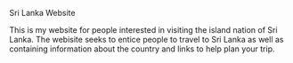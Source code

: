 
Sri Lanka Website

This is my website for people interested in visiting the island nation of Sri Lanka. The webisite seeks to entice people to travel to Sri Lanka as well as containing information about the country and links to help plan your trip.
